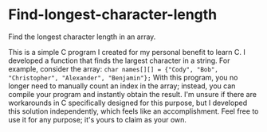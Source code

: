 # Find-longest-character-length
Find the longest character length in an array.

This is a simple C program I created for my personal benefit to learn C. I developed a function that finds the largest character in a string. For example, consider the array: `char names[][] = {"Cody", "Bob", "Christopher", "Alexander", "Benjamin"};` With this program, you no longer need to manually count an index in the array; instead, you can compile your program and instantly obtain the result. I'm unsure if there are workarounds in C specifically designed for this purpose, but I developed this solution independently, which feels like an accomplishment. Feel free to use it for any purpose; it's yours to claim as your own.
